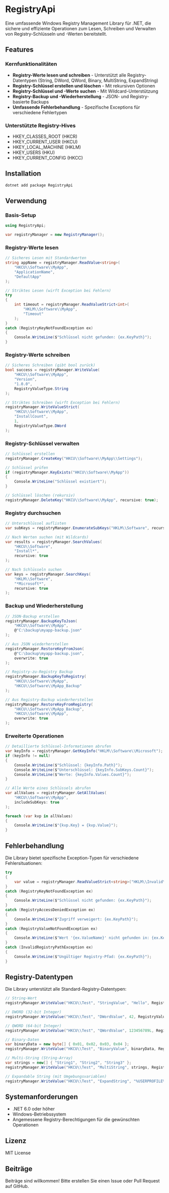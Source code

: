 # RegistryApi

Eine umfassende Windows Registry Management Library für .NET, die sichere und effiziente Operationen zum Lesen, Schreiben und Verwalten von Registry-Schlüsseln und -Werten bereitstellt.

## Features

### Kernfunktionalitäten
- **Registry-Werte lesen und schreiben** - Unterstützt alle Registry-Datentypen (String, DWord, QWord, Binary, MultiString, ExpandString)
- **Registry-Schlüssel erstellen und löschen** - Mit rekursiven Optionen
- **Registry-Schlüssel und -Werte suchen** - Mit Wildcard-Unterstützung
- **Registry-Backup und -Wiederherstellung** - JSON- und Registry-basierte Backups
- **Umfassende Fehlerbehandlung** - Spezifische Exceptions für verschiedene Fehlertypen

### Unterstützte Registry-Hives
- HKEY_CLASSES_ROOT (HKCR)
- HKEY_CURRENT_USER (HKCU)
- HKEY_LOCAL_MACHINE (HKLM)
- HKEY_USERS (HKU)
- HKEY_CURRENT_CONFIG (HKCC)

## Installation

```bash
dotnet add package RegistryApi
```

## Verwendung

### Basis-Setup

```csharp
using RegistryApi;

var registryManager = new RegistryManager();
```

### Registry-Werte lesen

```csharp
// Sicheres Lesen mit Standardwerten
string appName = registryManager.ReadValue<string>(
    "HKCU\\Software\\MyApp", 
    "ApplicationName", 
    "DefaultApp"
);

// Striktes Lesen (wirft Exception bei Fehlern)
try
{
    int timeout = registryManager.ReadValueStrict<int>(
        "HKLM\\Software\\MyApp", 
        "Timeout"
    );
}
catch (RegistryKeyNotFoundException ex)
{
    Console.WriteLine($"Schlüssel nicht gefunden: {ex.KeyPath}");
}
```

### Registry-Werte schreiben

```csharp
// Sicheres Schreiben (gibt bool zurück)
bool success = registryManager.WriteValue(
    "HKCU\\Software\\MyApp", 
    "Version", 
    "1.0.0", 
    RegistryValueType.String
);

// Striktes Schreiben (wirft Exception bei Fehlern)
registryManager.WriteValueStrict(
    "HKCU\\Software\\MyApp", 
    "InstallCount", 
    1, 
    RegistryValueType.DWord
);
```

### Registry-Schlüssel verwalten

```csharp
// Schlüssel erstellen
registryManager.CreateKey("HKCU\\Software\\MyApp\\Settings");

// Schlüssel prüfen
if (registryManager.KeyExists("HKCU\\Software\\MyApp"))
{
    Console.WriteLine("Schlüssel existiert");
}

// Schlüssel löschen (rekursiv)
registryManager.DeleteKey("HKCU\\Software\\MyApp", recursive: true);
```

### Registry durchsuchen

```csharp
// Unterschlüssel auflisten
var subKeys = registryManager.EnumerateSubKeys("HKLM\\Software", recursive: false);

// Nach Werten suchen (mit Wildcards)
var results = registryManager.SearchValues(
    "HKCU\\Software", 
    "Install*", 
    recursive: true
);

// Nach Schlüsseln suchen
var keys = registryManager.SearchKeys(
    "HKLM\\Software", 
    "*Microsoft*", 
    recursive: true
);
```

### Backup und Wiederherstellung

```csharp
// JSON-Backup erstellen
registryManager.BackupKeyToJson(
    "HKCU\\Software\\MyApp", 
    @"C:\backup\myapp-backup.json"
);

// Aus JSON wiederherstellen
registryManager.RestoreKeyFromJson(
    @"C:\backup\myapp-backup.json", 
    overwrite: true
);

// Registry-zu-Registry Backup
registryManager.BackupKeyToRegistry(
    "HKCU\\Software\\MyApp", 
    "HKCU\\Software\\MyApp_Backup"
);

// Aus Registry-Backup wiederherstellen
registryManager.RestoreKeyFromRegistry(
    "HKCU\\Software\\MyApp_Backup", 
    "HKCU\\Software\\MyApp", 
    overwrite: true
);
```

### Erweiterte Operationen

```csharp
// Detaillierte Schlüssel-Informationen abrufen
var keyInfo = registryManager.GetKeyInfo("HKLM\\Software\\Microsoft");
if (keyInfo != null)
{
    Console.WriteLine($"Schlüssel: {keyInfo.Path}");
    Console.WriteLine($"Unterschlüssel: {keyInfo.SubKeys.Count}");
    Console.WriteLine($"Werte: {keyInfo.Values.Count}");
}

// Alle Werte eines Schlüssels abrufen
var allValues = registryManager.GetAllValues(
    "HKCU\\Software\\MyApp", 
    includeSubKeys: true
);

foreach (var kvp in allValues)
{
    Console.WriteLine($"{kvp.Key} = {kvp.Value}");
}
```

## Fehlerbehandlung

Die Library bietet spezifische Exception-Typen für verschiedene Fehlersituationen:

```csharp
try
{
    var value = registryManager.ReadValueStrict<string>("HKLM\\Invalid\\Path", "Value");
}
catch (RegistryKeyNotFoundException ex)
{
    Console.WriteLine($"Schlüssel nicht gefunden: {ex.KeyPath}");
}
catch (RegistryAccessDeniedException ex)
{
    Console.WriteLine($"Zugriff verweigert: {ex.KeyPath}");
}
catch (RegistryValueNotFoundException ex)
{
    Console.WriteLine($"Wert '{ex.ValueName}' nicht gefunden in: {ex.KeyPath}");
}
catch (InvalidRegistryPathException ex)
{
    Console.WriteLine($"Ungültiger Registry-Pfad: {ex.KeyPath}");
}
```

## Registry-Datentypen

Die Library unterstützt alle Standard-Registry-Datentypen:

```csharp
// String-Wert
registryManager.WriteValue("HKCU\\Test", "StringValue", "Hello", RegistryValueType.String);

// DWORD (32-bit Integer)
registryManager.WriteValue("HKCU\\Test", "DWordValue", 42, RegistryValueType.DWord);

// QWORD (64-bit Integer)  
registryManager.WriteValue("HKCU\\Test", "QWordValue", 123456789L, RegistryValueType.QWord);

// Binary-Daten
var binaryData = new byte[] { 0x01, 0x02, 0x03, 0x04 };
registryManager.WriteValue("HKCU\\Test", "BinaryValue", binaryData, RegistryValueType.Binary);

// Multi-String (String-Array)
var strings = new[] { "String1", "String2", "String3" };
registryManager.WriteValue("HKCU\\Test", "MultiString", strings, RegistryValueType.MultiString);

// Expandable String (mit Umgebungsvariablen)
registryManager.WriteValue("HKCU\\Test", "ExpandString", "%USERPROFILE%\\Documents", RegistryValueType.ExpandString);
```

## Systemanforderungen

- .NET 6.0 oder höher
- Windows-Betriebssystem
- Angemessene Registry-Berechtigungen für die gewünschten Operationen

## Lizenz

MIT License

## Beiträge

Beiträge sind willkommen! Bitte erstellen Sie einen Issue oder Pull Request auf GitHub.
